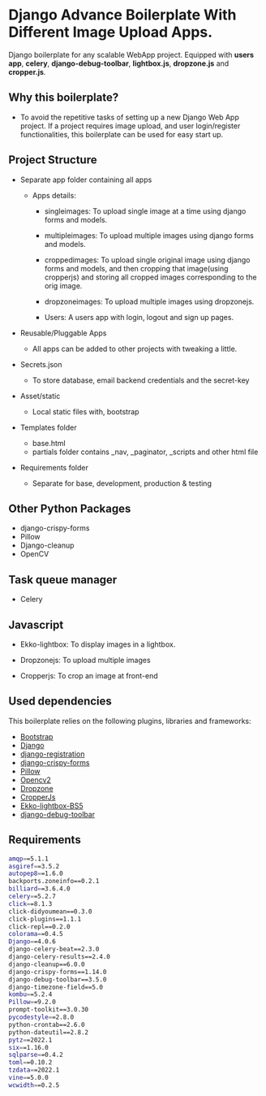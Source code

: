# Django Advance Boilerplate With Different Image Upload Apps.

Django boilerplate for any scalable WebApp project. Equipped with __users app__, __celery__, __django-debug-toolbar__, __lightbox.js__, __dropzone.js__ and __cropper.js__.

## Why this boilerplate?
- To avoid the repetitive tasks of setting up a new Django Web App project. If a project requires image upload, and user login/register functionalities, this boilerplate can be used for easy start up. 
 

## Project Structure
- Separate app folder containing all apps
    - Apps details:
        - singleimages: To upload single image at a time using django forms and models.

        - multipleimages: To upload multiple images using django forms and models.

        - croppedimages: To upload single original image using django forms and models, and then cropping that image(using cropperjs) and storing all cropped images corresponding to the orig image.

        - dropzoneimages: To upload multiple images using dropzonejs.

        - Users: A users app with login, logout and sign up pages.

- Reusable/Pluggable Apps 
    - All apps can be added to other projects with tweaking a little.

- Secrets.json
    - To store database, email backend credentials and the secret-key

- Asset/static
    - Local static files with, bootstrap

- Templates folder
    - base.html
    - partials folder contains _nav, _paginator, _scripts and other html file

- Requirements folder
    - Separate for base, development, production & testing

## Other Python Packages
- django-crispy-forms
- Pillow
- Django-cleanup
- OpenCV

## Task queue manager
- Celery

## Javascript
- Ekko-lightbox: To display images in a lightbox.

- Dropzonejs: To upload multiple images

- Cropperjs: To crop an image at front-end

## Used dependencies

This boilerplate relies on the following plugins, libraries and frameworks:

- [Bootstrap](https://getbootstrap.com/)
- [Django](https://www.djangoproject.com/)
- [django-registration](https://github.com/ubernostrum/django-registration)
- [django-crispy-forms](https://django-crispy-forms.readthedocs.io/en/latest/)
- [Pillow](https://github.com/python-pillow/Pillow)
- [Opencv2](https://opencv.org/)
- [Dropzone](https://www.dropzone.dev/js/)
- [CropperJs](https://fengyuanchen.github.io/cropperjs/)
- [Ekko-lightbox-BS5](https://github.com/trvswgnr/bs5-lightbox)
- [django-debug-toolbar](https://github.com/jazzband/django-debug-toolbar)

## Requirements
```bash
amqp==5.1.1
asgiref==3.5.2
autopep8==1.6.0
backports.zoneinfo==0.2.1
billiard==3.6.4.0
celery==5.2.7
click==8.1.3
click-didyoumean==0.3.0
click-plugins==1.1.1
click-repl==0.2.0
colorama==0.4.5
Django==4.0.6
django-celery-beat==2.3.0
django-celery-results==2.4.0
django-cleanup==6.0.0
django-crispy-forms==1.14.0
django-debug-toolbar==3.5.0
django-timezone-field==5.0
kombu==5.2.4
Pillow==9.2.0
prompt-toolkit==3.0.30
pycodestyle==2.8.0
python-crontab==2.6.0
python-dateutil==2.8.2
pytz==2022.1
six==1.16.0
sqlparse==0.4.2
toml==0.10.2
tzdata==2022.1
vine==5.0.0
wcwidth==0.2.5

```
